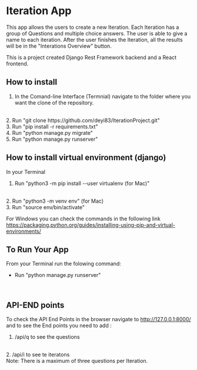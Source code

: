 # Iteration App

This app allows the users to create a new Iteration. Each Iteration has a group of Questions and multiple choice answers. The user is able to give a name to each iteration. After the user finishes the Iteration, all the results will be in the "Interations Overview" button.

This is a project created Django Rest Framework backend and a React frontend.

## How to install

1. In the Comand-line Interface (Termnial) navigate to the folder where you want the clone of the repository.
<br>
2. Run "git clone https://github.com/deyi83/IterationProject.git"
<br>
3. Run "pip install -r requirements.txt"
<br>
4. Run "python manage.py migrate"
<br>
5. Run "python manage.py runserver"

## How to install virtual environment (django)
In your Terminal
<br>
1. Run "python3 -m pip install --user virtualenv (for Mac)"
<br>
2. Run "python3 -m venv env" (for Mac)
<br>
3. Run "source env/bin/activate"
<br>

For Windows you can check the commands in the following link
<br>
https://packaging.python.org/guides/installing-using-pip-and-virtual-environments/
<br>

## To Run Your App
From your Terminal run the folowing command:
<br>
- Run "python manage.py runserver"
<br>

## API-END points

To check the API End Points in the browser navigate to http://127.0.0.1:8000/ and to see the End points you need to add :
<br>
1. /api/q  to see the questions
<br>
2. /api/i  to see te iteratons
<br>
Note: There is a maximum of three questions per Iteration.

